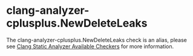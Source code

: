 # clang-analyzer-cplusplus.NewDeleteLeaks

The clang-analyzer-cplusplus.NewDeleteLeaks check is an alias, please
see [Clang Static Analyzer Available
Checkers](https://clang.llvm.org/docs/analyzer/checkers.html#cplusplus-newdeleteleaks)
for more information.
